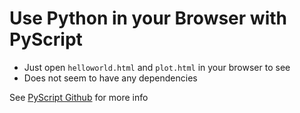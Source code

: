 # Use Python in your Browser with PyScript

* Just open `helloworld.html` and `plot.html` in your browser to see
* Does not seem to have any dependencies

See [PyScript Github](https://github.com/pyscript/pyscript/blob/main/GETTING-STARTED.md) for more info
